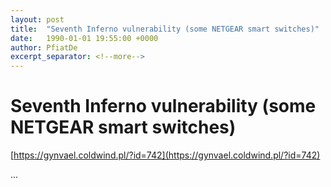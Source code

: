 ```yaml
---
layout: post
title:  "Seventh Inferno vulnerability (some NETGEAR smart switches)"
date:   1990-01-01 19:55:00 +0000
author: PfiatDe
excerpt_separator: <!--more-->
---
```


# Seventh Inferno vulnerability (some NETGEAR smart switches)

[https://gynvael.coldwind.pl/?id=742](https://gynvael.coldwind.pl/?id=742)

...
<!--more-->
